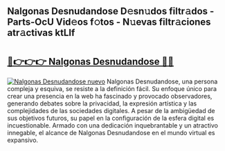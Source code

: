 ## Nalgonas Desnudandose D𝚎sn𝚞dos filtr𝚊dos - Parts-OcU Vid𝚎os f𝚘tos - N𝚞evas filtr𝚊ciones atr𝚊ctivas ktLIf

# <h2><a href="http://mbdwlgj.tromn.icu/?c=Nalgonas+Desnudandose">🔗👉👉👉 Nalgonas Desnudandose 🔗🔗</a></h2>

[![Nalgonas Desnudandose nuevo](https://i.imgur.com/pEAQMta.gif)](http://mbdwlgj.tromn.icu/?c=Nalgonas+Desnudandose)
Nalgonas Desnudandose, una persona compleja y esquiva, se resiste a la definición fácil. Su enfoque único para crear una presencia en la web ha fascinado y provocado observadores, generando debates sobre la privacidad, la expresión artística y las complejidades de las sociedades digitales. A pesar de la ambigüedad de sus objetivos futuros, su papel en la configuración de la esfera digital es incuestionable. Armado con una dedicación inquebrantable y un atractivo innegable, el alcance de Nalgonas Desnudandose en el mundo virtual es expansivo.
